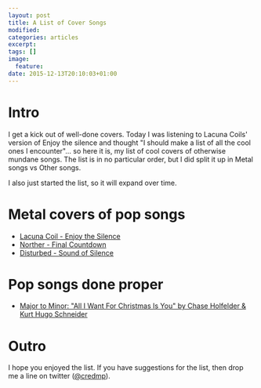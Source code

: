 ```yaml
---
layout: post
title: A List of Cover Songs
modified:
categories: articles
excerpt:
tags: []
image:
  feature:
date: 2015-12-13T20:10:03+01:00
---
```


# Intro

I get a kick out of well-done covers. Today I was listening to Lacuna Coils' version of Enjoy the silence and thought "I should make a list of all the cool ones I encounter"... so here it is, my list of cool covers of otherwise mundane songs. The list is in no particular order, but I did split it up in Metal songs vs Other songs.

I also just started the list, so it will expand over time.

# Metal covers of pop songs

  - [Lacuna Coil - Enjoy the Silence](https://www.youtube.com/watch?v=Lx58hXh4pVA)
  - [Norther - Final Countdown](https://www.youtube.com/watch?v=wNvRMBqqvrs)
  - [Disturbed - Sound of Silence](https://www.youtube.com/watch?v=u9Dg-g7t2l4)
  
# Pop songs done proper

  - [Major to Minor: "All I Want For Christmas Is You" by Chase Holfelder & Kurt Hugo Schneider](https://www.youtube.com/watch?v=tQrN9ba8qEM)

# Outro

I hope you enjoyed the list. If you have suggestions for the list, then drop me a line on twitter ([@credmp](https://twitter.com/credmp)).
